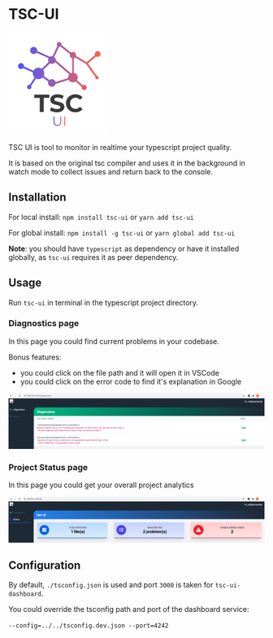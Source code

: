 # TSC-UI

![Logo](./assets/demo/tsc-ui-logo.png)

TSC UI is tool to monitor in realtime your typescript project quality.

It is based on the original tsc compiler and uses it in the background in watch mode to
collect issues and return back to the console.

## Installation

For local install: `npm install tsc-ui`  or `yarn add tsc-ui`

For global install: `npm install -g tsc-ui` or `yarn global add tsc-ui`

**Note**: you should have `typescript` as dependency or have it installed globally, 
as `tsc-ui` requires it as peer dependency.

## Usage

Run `tsc-ui` in terminal in the typescript project directory.  

### Diagnostics page

In this page you could find current problems in your codebase.

Bonus features:

- you could click on the file path and it will open it in VSCode
- you could click on the error code to find it's explanation in Google

![Diagnostics](./assets/demo/diagnostics.png)


### Project Status page

In this page you could get your overall project analytics

![Status](./assets/demo/status.png)


## Configuration

By default, `./tsconfig.json` is used and port `3000` is taken for `tsc-ui-dashboard`.

You could override the tsconfig path and port of the dashboard service:

`--config=../../tsconfig.dev.json --port=4242`
